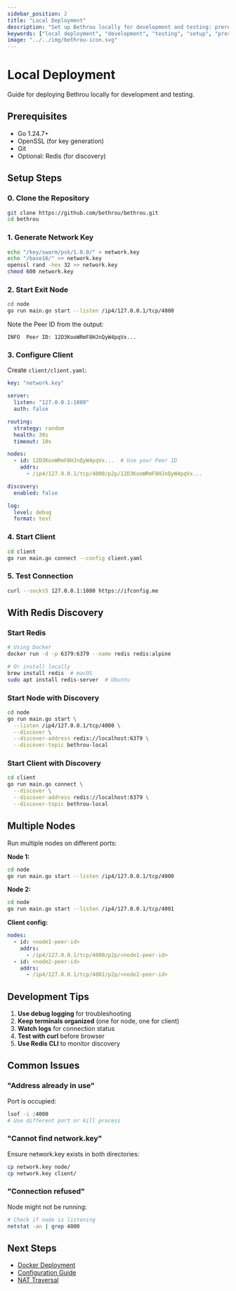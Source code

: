 ```yaml
---
sidebar_position: 2
title: "Local Deployment"
description: "Set up Bethrou locally for development and testing: prerequisites, installation, running client and nodes, debugging, and local network configuration."
keywords: ["local deployment", "development", "testing", "setup", "prerequisites", "debugging"]
image: "../../img/bethrou-icon.svg"
---
```


# Local Deployment

Guide for deploying Bethrou locally for development and testing.

## Prerequisites

- Go 1.24.7+
- OpenSSL (for key generation)
- Git
- Optional: Redis (for discovery)

## Setup Steps

### 0. Clone the Repository

```bash
git clone https://github.com/bethrou/bethrou.git
cd bethrou
```

### 1. Generate Network Key

```bash
echo "/key/swarm/psk/1.0.0/" > network.key
echo "/base16/" >> network.key
openssl rand -hex 32 >> network.key
chmod 600 network.key
```

### 2. Start Exit Node

```bash
cd node
go run main.go start --listen /ip4/127.0.0.1/tcp/4000
```

Note the Peer ID from the output:
```
INFO  Peer ID: 12D3KooWRmF8HJnQyW4pqVx...
```

### 3. Configure Client

Create `client/client.yaml`:

```yaml
key: "network.key"

server:
  listen: "127.0.0.1:1080"
  auth: false

routing:
  strategy: random
  health: 30s
  timeout: 10s

nodes:
  - id: 12D3KooWRmF8HJnQyW4pqVx...  # Use your Peer ID
    addrs:
      - /ip4/127.0.0.1/tcp/4000/p2p/12D3KooWRmF8HJnQyW4pqVx...

discovery:
  enabled: false

log:
  level: debug
  format: text
```

### 4. Start Client

```bash
cd client
go run main.go connect --config client.yaml
```

### 5. Test Connection

```bash
curl --socks5 127.0.0.1:1080 https://ifconfig.me
```

## With Redis Discovery

### Start Redis

```bash
# Using Docker
docker run -d -p 6379:6379 --name redis redis:alpine

# Or install locally
brew install redis  # macOS
sudo apt install redis-server  # Ubuntu
```

### Start Node with Discovery

```bash
cd node
go run main.go start \
  --listen /ip4/127.0.0.1/tcp/4000 \
  --discover \
  --discover-address redis://localhost:6379 \
  --discover-topic bethrou-local
```

### Start Client with Discovery

```bash
cd client
go run main.go connect \
  --discover \
  --discover-address redis://localhost:6379 \
  --discover-topic bethrou-local
```

## Multiple Nodes

Run multiple nodes on different ports:

**Node 1:**
```bash
cd node
go run main.go start --listen /ip4/127.0.0.1/tcp/4000
```

**Node 2:**
```bash
cd node
go run main.go start --listen /ip4/127.0.0.1/tcp/4001
```

**Client config:**
```yaml
nodes:
  - id: <node1-peer-id>
    addrs:
      - /ip4/127.0.0.1/tcp/4000/p2p/<node1-peer-id>
  - id: <node2-peer-id>
    addrs:
      - /ip4/127.0.0.1/tcp/4001/p2p/<node2-peer-id>
```

## Development Tips

1. **Use debug logging** for troubleshooting
2. **Keep terminals organized** (one for node, one for client)
3. **Watch logs** for connection status
4. **Test with curl** before browser
5. **Use Redis CLI** to monitor discovery

## Common Issues

### "Address already in use"

Port is occupied:
```bash
lsof -i :4000
# Use different port or kill process
```

### "Cannot find network.key"

Ensure network.key exists in both directories:
```bash
cp network.key node/
cp network.key client/
```

### "Connection refused"

Node might not be running:
```bash
# Check if node is listening
netstat -an | grep 4000
```

## Next Steps

- [Docker Deployment](./deployment-docker.md)
- [Configuration Guide](./configuration.md)
- [NAT Traversal](./nat-traversal.md)
